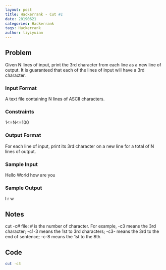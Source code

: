 ```yaml
---
layout: post
title: Hackerrank - Cut #1 
date: 20190621
categories: Hackerrank
tags: Hackerrank
author: liyiyuian
---
```



<!--more-->

## Problem
Given N lines of input, print the 3rd character from each line as a new line of output. It is guaranteed that each of the  lines of input will have a 3rd character.

### Input Format
A text file containing N lines of ASCII characters.

### Constraints
1<=N<=100

### Output Format
For each line of input, print its 3rd character on a new line for a total of N lines of output.

### Sample Input
Hello
World
how are you

### Sample Output
l
r
w

## Notes
cut -c# file: # is the number of character.
For example, -c3 means the 3rd character; -c1-3 means the 1st to 3rd characters;
-c3- means the 3rd to the end of sentence; -c-8 means the 1st to the 8th.



## Code

```BASH
cut -c3

```



